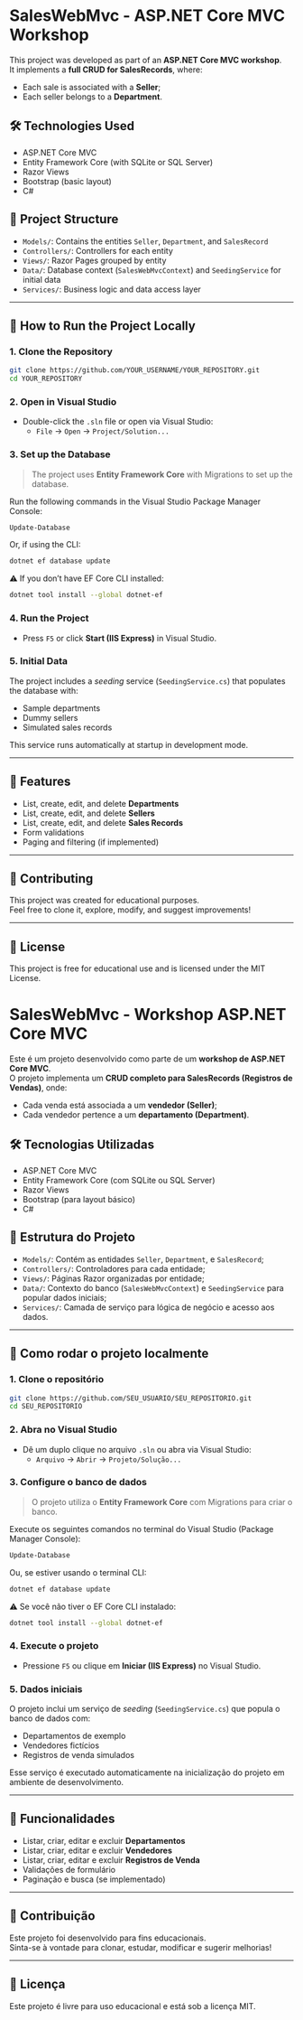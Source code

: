 
# SalesWebMvc - ASP.NET Core MVC Workshop

This project was developed as part of an **ASP.NET Core MVC workshop**.  
It implements a **full CRUD for SalesRecords**, where:

- Each sale is associated with a **Seller**;
- Each seller belongs to a **Department**.

## 🛠️ Technologies Used

- ASP.NET Core MVC  
- Entity Framework Core (with SQLite or SQL Server)  
- Razor Views  
- Bootstrap (basic layout)  
- C#

## 📁 Project Structure

- `Models/`: Contains the entities `Seller`, `Department`, and `SalesRecord`  
- `Controllers/`: Controllers for each entity  
- `Views/`: Razor Pages grouped by entity  
- `Data/`: Database context (`SalesWebMvcContext`) and `SeedingService` for initial data  
- `Services/`: Business logic and data access layer

---

## 🚀 How to Run the Project Locally

### 1. Clone the Repository

```bash
git clone https://github.com/YOUR_USERNAME/YOUR_REPOSITORY.git
cd YOUR_REPOSITORY
```

### 2. Open in Visual Studio

- Double-click the `.sln` file or open via Visual Studio:  
  - `File` → `Open` → `Project/Solution...`

### 3. Set up the Database

> The project uses **Entity Framework Core** with Migrations to set up the database.

Run the following commands in the Visual Studio Package Manager Console:

```powershell
Update-Database
```

Or, if using the CLI:

```bash
dotnet ef database update
```

⚠️ If you don’t have EF Core CLI installed:

```bash
dotnet tool install --global dotnet-ef
```

### 4. Run the Project

- Press `F5` or click **Start (IIS Express)** in Visual Studio.

### 5. Initial Data

The project includes a *seeding* service (`SeedingService.cs`) that populates the database with:

- Sample departments  
- Dummy sellers  
- Simulated sales records  

This service runs automatically at startup in development mode.

---

## 📸 Features

- List, create, edit, and delete **Departments**  
- List, create, edit, and delete **Sellers**  
- List, create, edit, and delete **Sales Records**  
- Form validations  
- Paging and filtering (if implemented)

---

## 🤝 Contributing

This project was created for educational purposes.  
Feel free to clone it, explore, modify, and suggest improvements!

---

## 📄 License

This project is free for educational use and is licensed under the MIT License.




# SalesWebMvc - Workshop ASP.NET Core MVC

Este é um projeto desenvolvido como parte de um **workshop de ASP.NET Core MVC**.  
O projeto implementa um **CRUD completo para SalesRecords (Registros de Vendas)**, onde:

- Cada venda está associada a um **vendedor (Seller)**;
- Cada vendedor pertence a um **departamento (Department)**.

## 🛠️ Tecnologias Utilizadas

- ASP.NET Core MVC  
- Entity Framework Core (com SQLite ou SQL Server)  
- Razor Views  
- Bootstrap (para layout básico)  
- C#

## 📁 Estrutura do Projeto

- `Models/`: Contém as entidades `Seller`, `Department`, e `SalesRecord`;  
- `Controllers/`: Controladores para cada entidade;  
- `Views/`: Páginas Razor organizadas por entidade;  
- `Data/`: Contexto do banco (`SalesWebMvcContext`) e `SeedingService` para popular dados iniciais;  
- `Services/`: Camada de serviço para lógica de negócio e acesso aos dados.

---

## 🚀 Como rodar o projeto localmente

### 1. Clone o repositório

```bash
git clone https://github.com/SEU_USUARIO/SEU_REPOSITORIO.git
cd SEU_REPOSITORIO
```

### 2. Abra no Visual Studio

- Dê um duplo clique no arquivo `.sln` ou abra via Visual Studio:  
  - `Arquivo` → `Abrir` → `Projeto/Solução...`

### 3. Configure o banco de dados

> O projeto utiliza o **Entity Framework Core** com Migrations para criar o banco.

Execute os seguintes comandos no terminal do Visual Studio (Package Manager Console):

```powershell
Update-Database
```

Ou, se estiver usando o terminal CLI:

```bash
dotnet ef database update
```

⚠️ Se você não tiver o EF Core CLI instalado:

```bash
dotnet tool install --global dotnet-ef
```

### 4. Execute o projeto

- Pressione `F5` ou clique em **Iniciar (IIS Express)** no Visual Studio.

### 5. Dados iniciais

O projeto inclui um serviço de *seeding* (`SeedingService.cs`) que popula o banco de dados com:

- Departamentos de exemplo  
- Vendedores fictícios  
- Registros de venda simulados  

Esse serviço é executado automaticamente na inicialização do projeto em ambiente de desenvolvimento.

---

## 📸 Funcionalidades

- Listar, criar, editar e excluir **Departamentos**  
- Listar, criar, editar e excluir **Vendedores**  
- Listar, criar, editar e excluir **Registros de Venda**  
- Validações de formulário  
- Paginação e busca (se implementado)

---

## 🤝 Contribuição

Este projeto foi desenvolvido para fins educacionais.  
Sinta-se à vontade para clonar, estudar, modificar e sugerir melhorias!

---

## 📄 Licença

Este projeto é livre para uso educacional e está sob a licença MIT.
